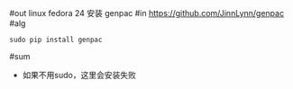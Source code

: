 #out
linux fedora 24 安装 genpac
#in
https://github.com/JinnLynn/genpac
#alg
```
sudo pip install genpac
```
#sum
- 如果不用sudo，这里会安装失败
